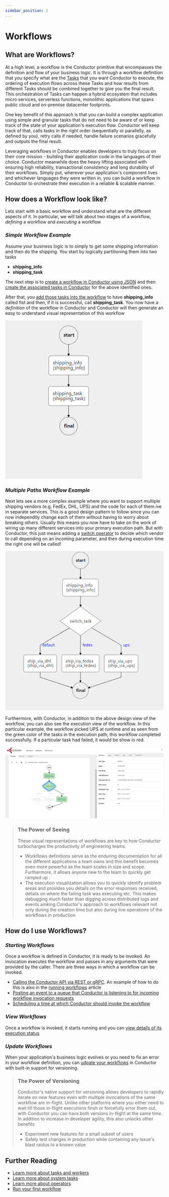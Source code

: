 ```yaml
---
sidebar_position: 1
---
```


# Workflows

## What are Workflows?
At a high level, a workflow is the Conductor primitive that encompasses the definition and flow of your business logic. It is through a workflow definition that you specify what are the [Tasks](tasks-and-workers.md) that you want Conductor to execute, the ordering of execution flows across these Tasks and how results from different Tasks should be combined together to give you the final result. This orchestration of Tasks can happen a hybrid ecosystem that includes micro services, serverless functions, monolithic applications that spans public cloud and on-premise datacenter footprints. 

One key benefit of this approach is that you can build a complex application using simple and granular tasks that do not need to be aware of or keep track of the state of your application's execution flow. Conductor will keep track of that, calls tasks in the right order (sequentially or parallelly, as defined by you), retry calls if needed, handle failure scenarios gracefully and outputs the final result. 

Leveraging workflows in Conductor enables developers to truly focus on their core mission - building their application code in the languages of their choice. Conductor meanwhile does the heavy lifting associated with ensuring high reliability, transactional consistency and long durability of their workflows. Simply put, wherever your application's component lives and whichever languages they were written in, you can build a workflow in Conductor to orchestrate their execution in a reliable & scalable manner.

## How does a Workflow look like?
Lets start with a  basic workflow and understand what are the different aspects of it. In particular, we will talk about two stages of a workflow, *defining* a workflow and *executing* a workflow
### *Simple Workflow Example*
Assume your business logic is to simply to get some shipping information and then do the shipping. You start by logically partitioning them into two tasks
* **shipping_info** 
* **shipping_task** 

The next step is to [create a workflow in Conductor using JSON](../running-workflows/create-workflow.md) and then [create the associated tasks in Conductor](../running-workflows/create-task.md) for the above identified ones. 

After that, you [add those tasks into the workflow](../running-workflows/adding-tasks.md) to have **shipping_info** called fist and then, if it is successful, call **shipping_task**. You now have a *definition* of the workflow in Conductor and Conductor will then generate an easy to understand visual representation  of this workflow

![Simple Shipping Workflow - Visual Representation](../../static/img/tutorial/ShippingWorkflow.png)

### *Multiple Paths Workflow Example*

Next lets see a more complex example where you want to support multiple shipping vendors (e.g. FedEx, DHL, UPS) and the code for each of them ive in separate services. This is a good design pattern to follow since you can now independtly change each of them without having to worry about breaking others. Usually this means you now have to take on the work of wiring up many different services into your primary execution path. But with Conductor, this just means adding a [switch operator](../system-tasks/switch-task.md) to decide which vendor to call depending on an incoming parameter, and then during execution time the right one will be called! 

![Multi-vendor Shipping Workflow - Visual Representation of Design](../../static/img/tutorial/Switch_Workflow.png)

Furthermore, with Conductor, in addition to the above design view of the workflow, you can also see the execution view of the workflow. In this particular example, the workflow picked UPS at runtime and as seen from the green color of the tasks in the execution path, this workflow completed successfully. If a particular task had failed, it would be show in red.

![Multi-vendor Shipping Workflow - Visual Representation of Execution](../../static/img/tutorial/Switch_UPS.png)


> ### The Power of Seeing
> These  visual representations of workflows are key to how Conductor turbocharges the productivity of engineering teams. 
> * Workflows definitions serve as the enduring documentation for all the different applications a team owns and this benefit becomes even more powerful as the team scales in size and scope. Furthermore, it allows anyone new to the team to quickly get ramped up . 
> * The execution visualization allows you to quickly identify problem areas and provides you details on the error responses received, details on where the failing task was executing etc. This makes debugging much faster than digging across distributed logs and events amking Conductor's approach to workflows relevant not only during the creation time but also during live operations of the workflows in production

## How do I use Workflows?

### *Starting Workflows*
Once a workflow is defined in Conductor, it is ready to be invoked. An invocation executes the workflow and passes in any arguments that were provided by the caller. There are three ways in which a workflow can be invoked.
* [Calling the Conductor API via REST or gRPC](../running-workflows/execute-workflow.md#Start-a-workflow-by-calling-an-API). An example of how to do this is also in the [running workflows](../running-workflows/running-first-workflow.md#Running-our-First-Workflow) article
* [Posting an event to a queue that Conductor is listening to for incoming workflow invocation requests](../running-workflows/execute-workflow.md#Start-a-workflow-by-posting-an-event)
* [Scheduling a time at which Conductor should invoke the workflow](../running-workflows/execute-workflow.md#Schedule-a-workflow-for-later)

### *View Workflows*
Once a workflow is invoked, it starts running and you can [view details of its execution status](../how-tos/view-workflow-executions.md) 

### *Update Workflows*

When your application's business logic evolves or you need to fix an error in your workflow definition, you can [udpate your workflows](../how-tos/updating-workflows.md) in Conductor with built-in support for versioning.

> ### The Power of Versioning
> Conductor's native support for versioning allows developers to rapidly iterate on new features even with multiple invocations of the same workflow are in-flight. Unlike other platforms where you either need to wait till those in-flight executions finsh or forcefully error them out, with Conductor you can have both versions in-flight at the same time. In addition to increase in developer agility, this also unlocks other benefits
> * Experiment new features for a small subset of users
> * Safely test changes in production while containing any issue's blast raidus to a known value 

## Further Reading
* [Learn more about tasks and workers](../reference-docs/tasks-and-workers.md)
* [Learn more about system tasks](../reference-docs/system-tasks.md)
* [Learn more about operators](../reference-docs/operators.md)
* [Run your first workflow](../running-workflows/running-first-workflow.md)


